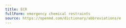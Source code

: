 ```yaml
---
title: ECR
fullForm: emergency chemical restraints
source: https://openmd.com/dictionary/abbreviations/e
---
```

